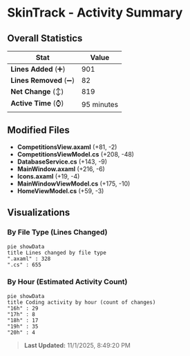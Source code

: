 # SkinTrack - Activity Summary 

## Overall Statistics

| Stat                   | Value                                                             |
| ---------------------- | ----------------------------------------------------------------- |
| **Lines Added** (➕)   | 901                                          |
| **Lines Removed** (➖) | 82                                        |
| **Net Change** (↕)    | 819                |
| **Active Time** (⌚)   | 95 minutes |


## Modified Files
- **CompetitionsView.axaml** (+81, -2)
- **CompetitionsViewModel.cs** (+208, -48)
- **DatabaseService.cs** (+143, -9)
- **MainWindow.axaml** (+216, -6)
- **Icons.axaml** (+19, -4)
- **MainWindowViewModel.cs** (+175, -10)
- **HomeViewModel.cs** (+59, -3)

## Visualizations

### By File Type (Lines Changed)

```mermaid
pie showData
title Lines changed by file type
".axaml" : 328
".cs" : 655
```

### By Hour (Estimated Activity Count)

```mermaid
pie showData
title Coding activity by hour (count of changes)
"16h" : 29
"17h" : 8
"18h" : 17
"19h" : 35
"20h" : 4
```


> **Last Updated:** 11/1/2025, 8:49:20 PM